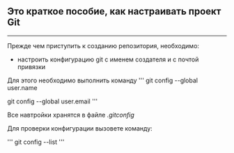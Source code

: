 ## Это краткое пособие, как настраивать проект Git
---
Прежде чем приступить к созданию репозитория, необходимо:
* настроить конфигурацию git с именем создателя и с почтой привязки

Для этого необходимо выполнить команду
'''
git config --global user.name <name>

git config --global user.email <email>
'''

Все навтройки хранятся в файле *.gitconfig*

Для проверки конфигурации вызовете команду:

'''
git config --list
'''